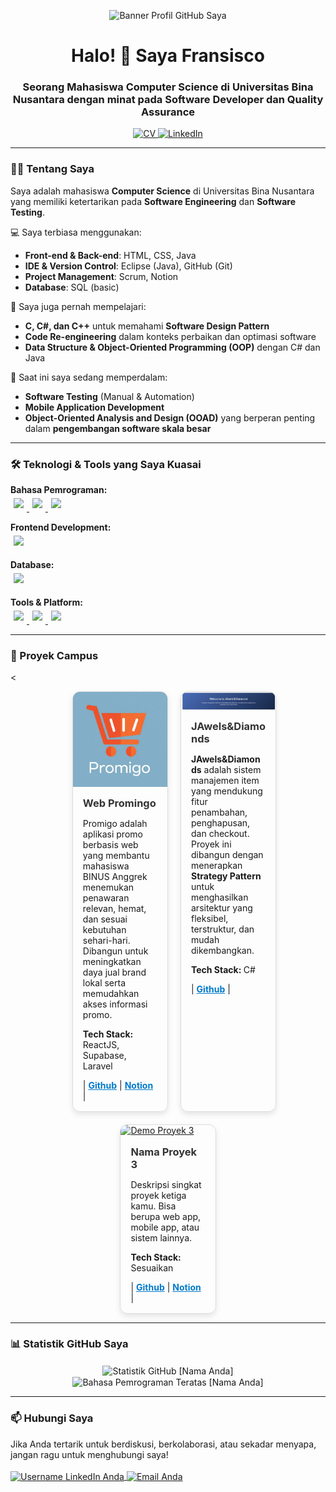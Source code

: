 <p align="center">
  <img src="https://link-ke-gambar-banner-anda.com/banner.png" alt="Banner Profil GitHub Saya">
</p>

<h1 align="center">Halo! 👋 Saya Fransisco</h1>
<h3 align="center">Seorang Mahasiswa Computer Science di Universitas Bina Nusantara dengan minat pada Software Developer dan Quality Assurance</h3>

<p align="center">
  <a href="https://drive.google.com/file/d/1NBnmfolgCUMKxEhtaDDTsTOsyqNhME_u/view?usp=sharing" download="CV-Fransisco.pdf">
    <img src="https://img.shields.io/badge/My_CV-000000?style=for-the-badge&logo=document&logoColor=white" alt="CV">
  </a>
  <a href="https://www.linkedin.com/in/fransiscoskw/" target="_blank">
    <img src="https://img.shields.io/badge/LinkedIn-0A66C2?style=for-the-badge&logo=linkedin&logoColor=white" alt="LinkedIn">
  </a>
</p>

---

### 👨‍💻 Tentang Saya

<p>
  Saya adalah mahasiswa <b>Computer Science</b> di Universitas Bina Nusantara 
  yang memiliki ketertarikan pada <b>Software Engineering</b> dan <b>Software Testing</b>.
</p>

<p>
  💻 Saya terbiasa menggunakan:
  <ul>
    <li><b>Front-end & Back-end</b>: HTML, CSS, Java</li>
    <li><b>IDE & Version Control</b>: Eclipse (Java), GitHub (Git)</li>
    <li><b>Project Management</b>: Scrum, Notion</li>
    <li><b>Database</b>: SQL (basic)</li>
  </ul>
</p>

<p>
  🧩 Saya juga pernah mempelajari:
  <ul>
    <li><b>C, C#, dan C++</b> untuk memahami <b>Software Design Pattern</b></li>
    <li><b>Code Re-engineering</b> dalam konteks perbaikan dan optimasi software</li>
    <li><b>Data Structure & Object-Oriented Programming (OOP)</b> dengan C# dan Java</li>
  </ul>
</p>

<p>
  📱 Saat ini saya sedang memperdalam:
  <ul>
    <li><b>Software Testing</b> (Manual & Automation)</li>
    <li><b>Mobile Application Development</b></li>
    <li><b>Object-Oriented Analysis and Design (OOAD)</b> yang berperan penting 
        dalam <b>pengembangan software skala besar</b></li>
  </ul>
</p>



---

### 🛠️ Teknologi & Tools yang Saya Kuasai

<p align="left">
  <b>Bahasa Pemrograman:</b><br>
  <a href="https://www.java.com/" target="_blank">
    <img style="margin: 5px;" src="https://img.shields.io/badge/Java-007396?style=for-the-badge&logo=java&logoColor=white" />
  </a>
  <a href="https://learn.microsoft.com/en-us/dotnet/csharp/" target="_blank">
    <img style="margin: 5px;" src="https://img.shields.io/badge/C%23-239120?style=for-the-badge&logo=c-sharp&logoColor=white" />
  </a>
  <a href="https://isocpp.org/" target="_blank">
    <img style="margin: 5px;" src="https://img.shields.io/badge/C++-00599C?style=for-the-badge&logo=c%2B%2B&logoColor=white" />
  </a>

  <b>Frontend Development:</b><br>
  <a href="https://tailwindcss.com/" target="_blank">
    <img style="margin: 5px;" src="https://img.shields.io/badge/Tailwind_CSS-38B2AC?style=for-the-badge&logo=tailwind-css&logoColor=white" />
  </a>

  <b>Database:</b><br>
  <a href="https://www.mysql.com/" target="_blank">
    <img style="margin: 5px;" src="https://img.shields.io/badge/MySQL-4479A1?style=for-the-badge&logo=mysql&logoColor=white" />
  </a>

  <b>Tools & Platform:</b><br>
  <a href="https://github.com/" target="_blank">
    <img style="margin: 5px;" src="https://img.shields.io/badge/GitHub-181717?style=for-the-badge&logo=github&logoColor=white" />
  </a>
  <a href="https://www.figma.com/" target="_blank">
    <img style="margin: 5px;" src="https://img.shields.io/badge/Figma-F24E1E?style=for-the-badge&logo=figma&logoColor=white" />
  </a>
  <a href="https://www.notion.so/" target="_blank">
    <img style="margin: 5px;" src="https://img.shields.io/badge/Notion-000000?style=for-the-badge&logo=notion&logoColor=white" />
  </a>
</p>


---

### 🚀 Proyek Campus

<<section style="display: flex; flex-wrap: wrap; gap: 20px; justify-content: center;">
  <!-- Proyek 1 -->
  <div style="flex: 1 1 30%; max-width: 30%; border: 1px solid #ddd; border-radius: 12px; overflow: hidden; box-shadow: 0 4px 10px rgba(0,0,0,0.1); transition: transform 0.3s;">
    <a href="https://notion.so/link-ke-proyek-1" target="_blank">
      <img src="asset/prominggo.jpg" alt="Demo Proyek 1" style="width:100%; display:block;">
    </a>
    <div style="padding: 16px;">
      <h3 style="margin: 0 0 10px;">
        <a href="https://notion.so/link-ke-proyek-1" target="_blank" style="text-decoration: none; color: #333;">Web Promingo</a>
      </h3>
      <p>Promigo adalah aplikasi promo berbasis web yang membantu mahasiswa BINUS Anggrek menemukan penawaran relevan, hemat, dan sesuai kebutuhan sehari-hari. Dibangun untuk meningkatkan daya jual brand lokal serta memudahkan akses informasi promo.</p>
      <p><strong>Tech Stack:</strong> ReactJS, Supabase, Laravel</p>
      |
      <a href="https://bit.ly/4l5uwp6" target="_blank" style="color: #007acc; font-weight: bold;">Github</a>
      |
      <a href="https://bit.ly/3FZMhHz" target="_blank" style="color: #007acc; font-weight: bold;">Notion</a>
      |
    </div>
  </div>

  <!-- Proyek 2 -->
  <div style="flex: 1 1 30%; max-width: 30%; border: 1px solid #ddd; border-radius: 12px; overflow: hidden; box-shadow: 0 4px 10px rgba(0,0,0,0.1); transition: transform 0.3s;">
    <a href="https://notion.so/link-ke-proyek-2" target="_blank">
      <img src="asset/jawel&diamond.png" alt="Demo Proyek 2" style="width:100%; display:block;">
    </a>
    <div style="padding: 16px;">
      <h3 style="margin: 0 0 10px;">
        <a href="https://notion.so/link-ke-proyek-2" target="_blank" style="text-decoration: none; color: #333;">JAwels&Diamonds</a>
      </h3>
      <p><strong>JAwels&Diamonds</strong> adalah sistem manajemen item yang mendukung fitur penambahan, penghapusan, dan checkout. Proyek ini dibangun dengan menerapkan <strong>Strategy Pattern</strong> untuk menghasilkan arsitektur yang fleksibel, terstruktur, dan mudah dikembangkan.</p>
      <p><strong>Tech Stack: </strong>C#</p>
      |
      <a href="https://github.com/Feanken/Proyek_Pattern_Software_Design.git" target="_blank" style="color: #007acc; font-weight: bold;">Github</a>
      |
    </div>
  </div>

  <!-- Proyek 3 (contoh kosong, bisa isi sendiri) -->
  <div style="flex: 1 1 30%; max-width: 30%; border: 1px solid #ddd; border-radius: 12px; overflow: hidden; box-shadow: 0 4px 10px rgba(0,0,0,0.1); transition: transform 0.3s;">
    <a href="https://notion.so/link-ke-proyek-3" target="_blank">
      <img src="asset/proyek3.png" alt="Demo Proyek 3" style="width:100%; display:block;">
    </a>
    <div style="padding: 16px;">
      <h3 style="margin: 0 0 10px;">
        <a href="https://notion.so/link-ke-proyek-3" target="_blank" style="text-decoration: none; color: #333;">Nama Proyek 3</a>
      </h3>
      <p>Deskripsi singkat proyek ketiga kamu. Bisa berupa web app, mobile app, atau sistem lainnya.</p>
      <p><strong>Tech Stack:</strong> Sesuaikan</p>
      |
      <a href="https://github.com/" target="_blank" style="color: #007acc; font-weight: bold;">Github</a>
      |
      <a href="https://notion.so/" target="_blank" style="color: #007acc; font-weight: bold;">Notion</a>
      |
    </div>
  </div>
</section>



---

### 📊 Statistik GitHub Saya
<p align="center">
  <img align="center" src="https://github-readme-stats.vercel.app/api?username=username-anda&show_icons=true&locale=en&theme=radical" alt="Statistik GitHub [Nama Anda]" />
  <img align="center" src="https://github-readme-stats.vercel.app/api/top-langs/?username=username-anda&layout=compact&locale=en&theme=radical" alt="Bahasa Pemrograman Teratas [Nama Anda]" />
</p>

---

### 📫 Hubungi Saya
<p align="left">
Jika Anda tertarik untuk berdiskusi, berkolaborasi, atau sekadar menyapa, jangan ragu untuk menghubungi saya!
<br><br>
<a href="https://www.linkedin.com/in/fransiscoskw/" target="_blank">
  <img align="center" src="https://raw.githubusercontent.com/rahuldkjain/github-profile-readme-generator/master/src/images/icons/Social/linked-in-alt.svg" 
       alt="Username LinkedIn Anda" height="30" width="40" />
</a>
<a href="mailto:fransisco001@binus.ac.id" target="_blank">
  <img align="center" src="https://cdn-icons-png.flaticon.com/512/281/281769.png" 
       alt="Email Anda" height="30" width="40" />
</a>

